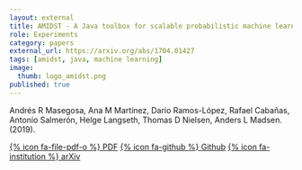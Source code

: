 ```yaml
---
layout: external
title: AMIDST - A Java toolbox for scalable probabilistic machine learning
role: Experiments
category: papers
external_url: https://arxiv.org/abs/1704.01427
tags: [amidst, java, machine learning]
image:
  thumb: logo_amidst.png
published: true
---
```


Andrés R Masegosa, Ana M Martínez, Darío Ramos-López, Rafael Cabañas, Antonio Salmerón, Helge Langseth, Thomas D Nielsen, Anders L Madsen. (2019).

[{% icon fa-file-pdf-o %} PDF](https://www.sciencedirect.com/science/article/pii/S0950705118304702) [{% icon fa-github %} Github](https://github.com/amidst/toolbox) [{% icon fa-institution %} arXiv](https://arxiv.org/abs/1704.01427)